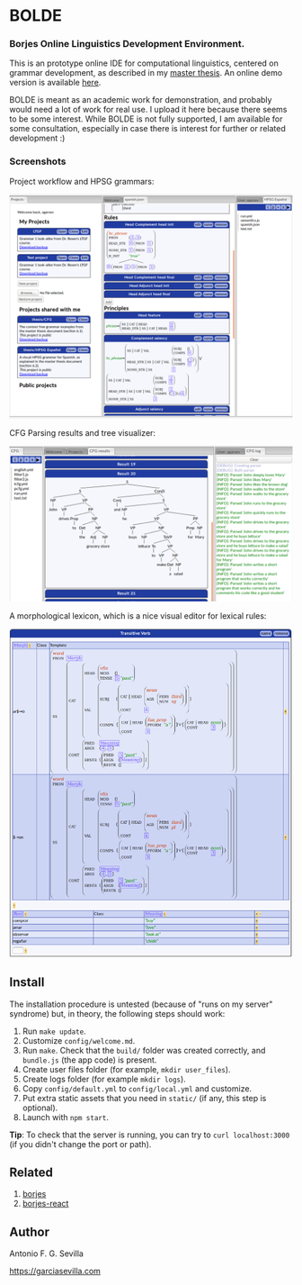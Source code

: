 # BOLDE

### Borjes Online Linguistics Development Environment.

This is an prototype online IDE for computational linguistics, centered on
grammar development, as described in my [master thesis](https://garciasevilla.com/biblio/AFGSevilla_Masterthesis.pdf).
An online demo version is available [here](https://garciasevilla.com/bolde/).

BOLDE is meant as an academic work for demonstration, and probably would need a
lot of work for real use. I upload it here because there seems to be some
interest. While BOLDE is not fully supported, I am available for some
consultation, especially in case there is interest for further or related
development :)

### Screenshots

Project workflow and HPSG grammars:

![Demo screenshot of BOLDE](screenshots/bolde_demo_screenshot.png)

CFG Parsing results and tree visualizer:

![The results of CFG parsing](screenshots/bolde_treebank_parse.png)

A morphological lexicon, which is a nice visual editor for lexical rules:

![Morphological lexicon screenshot](screenshots/bolde_morphological_lexicon.png)

## Install

The installation procedure is untested (because of "runs on my server" syndrome)
but, in theory, the following steps should work:

1. Run `make update`.
2. Customize `config/welcome.md`.
3. Run `make`. Check that the `build/` folder was created correctly, and
   `bundle.js` (the app code) is present.
4. Create user files folder (for example, `mkdir user_files`).
5. Create logs folder (for example `mkdir logs`).
6. Copy `config/default.yml` to `config/local.yml` and customize.
7. Put extra static assets that you need in `static/` (if any, this step is optional).
8. Launch with `npm start`.

**Tip**: To check that the server is running, you can try to `curl
localhost:3000` (if you didn't change the port or path).

## Related

1. [borjes](https://github.com/agarsev/borjes)
2. [borjes-react](https://github.com/agarsev/borjes-react)

## Author

Antonio F. G. Sevilla

https://garciasevilla.com
